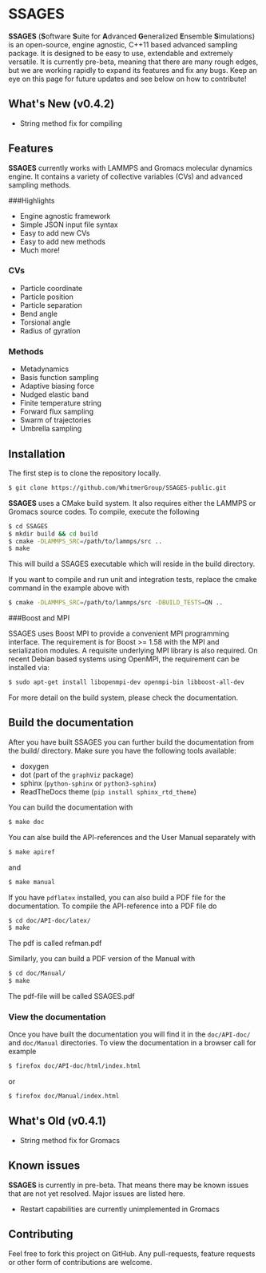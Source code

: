 SSAGES
============

**SSAGES** (**S**oftware **S**uite for **A**dvanced **G**eneralized **E**nsemble **S**imulations) is an open-source, engine agnostic, C++11 based advanced sampling package. 
It is designed to be easy to use, extendable and extremely versatile. It is currently pre-beta, meaning that there are many rough edges, but we are working rapidly 
to expand its features and fix any bugs. Keep an eye on this page for future updates and see below on how to contribute!

## What's New (v0.4.2)
- String method fix for compiling

<a id="features"></a>
## Features
**SSAGES** currently works with LAMMPS and Gromacs molecular dynamics engine. It contains a variety of collective variables (CVs) and advanced sampling methods. 

###Highlights 
- Engine agnostic framework 
- Simple JSON input file syntax 
- Easy to add new CVs 
- Easy to add new methods
- Much more!

### CVs
- Particle coordinate
- Particle position 
- Particle separation 
- Bend angle
- Torsional angle
- Radius of gyration 

### Methods 
- Metadynamics 
- Basis function sampling 
- Adaptive biasing force 
- Nudged elastic band 
- Finite temperature string 
- Forward flux sampling 
- Swarm of trajectories 
- Umbrella sampling 

<a id="installation"></a>
## Installation
The first step is to clone the repository locally.

```bash
$ git clone https://github.com/WhitmerGroup/SSAGES-public.git
```
**SSAGES** uses a CMake build system. It also requires either the LAMMPS or Gromacs source codes.
To compile, execute the following

```bash
$ cd SSAGES
$ mkdir build && cd build
$ cmake -DLAMMPS_SRC=/path/to/lammps/src .. 
$ make
```

This will build a SSAGES executable which will reside in the build directory.

If you want to compile and run unit and integration tests, replace the cmake command
in the example above with

```bash
$ cmake -DLAMMPS_SRC=/path/to/lammps/src -DBUILD_TESTS=ON ..
```

###Boost and MPI

SSAGES uses Boost MPI to provide a convenient MPI programming interface. The requirement is for Boost >= 1.58 with the MPI and serialization modules. 
A requisite underlying MPI library is also required. On recent Debian based systems using OpenMPI, the requirement can be installed via:

```bash 
$ sudo apt-get install libopenmpi-dev openmpi-bin libboost-all-dev
```

For more detail on the build system, please check the documentation.

## Build the documentation

After you have built SSAGES you can further build the documentation from the build/
directory. Make sure you have the following tools available:

* doxygen
* dot (part of the `graphViz` package)
* sphinx (`python-sphinx` or `python3-sphinx`)
* ReadTheDocs theme (`pip install sphinx_rtd_theme`)

You can build the documentation with
```bash
$ make doc
```
You can alse build the API-references and the User
Manual separately with
```bash
$ make apiref
```
and
```bash
$ make manual
```

If you have `pdflatex` installed, you can also build
a PDF file for the documentation. To compile the
API-reference into a PDF file do
```bash
$ cd doc/API-doc/latex/
$ make
```
The pdf is called refman.pdf

Similarly, you can build a PDF version of the Manual with
```bash
$ cd doc/Manual/
$ make
```
The pdf-file will be called SSAGES.pdf

### View the documentation

Once you have built the documentation you will find it
in the `doc/API-doc/` and `doc/Manual` directories. To
view the documentation in a browser call for example
```bash
$ firefox doc/API-doc/html/index.html
```
or
```bash
$ firefox doc/Manual/index.html
```

## What's Old (v0.4.1)
- String method fix for Gromacs

## Known issues 
**SSAGES** is currently in pre-beta. That means there may be known issues that are not yet resolved. Major issues are listed here. 

- Restart capabilities are currently unimplemented in Gromacs 

## Contributing 
Feel free to fork this project on GitHub. Any pull-requests, feature requests or other form of contributions are welcome.
